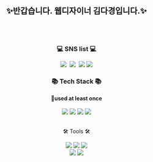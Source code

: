 <h2 align="center">✨반갑습니다. 웹디자이너 김다경입니다.✨ </h2>
<br>
<br>
<h3 align="center">💻 SNS list 💻</h3>
<p align="center">
  <img src="https://img.shields.io/badge/Blog-03C75A?style=flat-square&logo=naver&logoColor=white"/>&nbsp
  <img src="https://img.shields.io/badge/Instagram-A81C7D?style=flat-square&logo=Instagram&logoColor=white"/>&nbsp
  <img src="https://img.shields.io/badge/Gmail-d14836?style=flat-square&logo=Gmail&logoColor=white"/>
  <img src="https://img.shields.io/badge/kakao-FFCD00?style=flat-square&logo=KakaoTalk&logoColor=white"/>
</p>
<h3 align="center"> 📚 Tech Stack 📚</h3>
  <div align="center">
    <h4 align="center"> 🌈used at least once</h4>
        <img src="https://img.shields.io/badge/HTML5-FF9900?style=flat&logo=HTML5&logoColor=white" />
        <img src="https://img.shields.io/badge/CSS3-1B6AC6?style=flat&logo=CSS3&logoColor=white" />
        <img src="https://img.shields.io/badge/JavaScript-F8DC75?style=flat&logo=JavaScript&logoColor=white" />
        <img src="https://img.shields.io/badge/jQuery-1B6AC6?style=flat&logo=jQuery&logoColor=white" />
  </div>
  <br>
  <div align=center>
    <p>🛠 Tools 🛠</p>
  </div>
  <div align=center>
      <img src="https://img.shields.io/badge/Eclipse%20IDE-683D87?style=flat&logo=EclipseIDE&logoColor=white" />
      <img src="https://img.shields.io/badge/IntelliJ IDEA-000000?style=flat-square&logo=IntelliJ IDEA&logoColor=white"/>
      <img src="https://img.shields.io/badge/Visual%20Studio%20Code-148EFF?style=flat&logo=VisualStudioCode&logoColor=white" />
      <br>
      <img src="https://img.shields.io/badge/Tomcat-F8DC75?style=flat&logo=ApacheTomcat&logoColor=white" />
      <img src="https://img.shields.io/badge/GitHub-181717?style=flat&logo=GitHub&logoColor=white" />
  </div>
<br><br><br>

<!--
**ddaxang/ddaxang** is a ✨ _special_ ✨ repository because its `README.md` (this file) appears on your GitHub profile.👋

Here are some ideas to get you started:

- 🔭 I’m currently working on ...
- 🌱 I’m currently learning ...
- 👯 I’m looking to collaborate on ...
- 🤔 I’m looking for help with ...
- 💬 Ask me about ...
- 📫 How to reach me: ...
- 😄 Pronouns: ...
- ⚡ Fun fact: ...
-->
